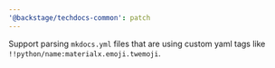 ```yaml
---
'@backstage/techdocs-common': patch
---
```


Support parsing `mkdocs.yml` files that are using custom yaml tags like
`!!python/name:materialx.emoji.twemoji`.
